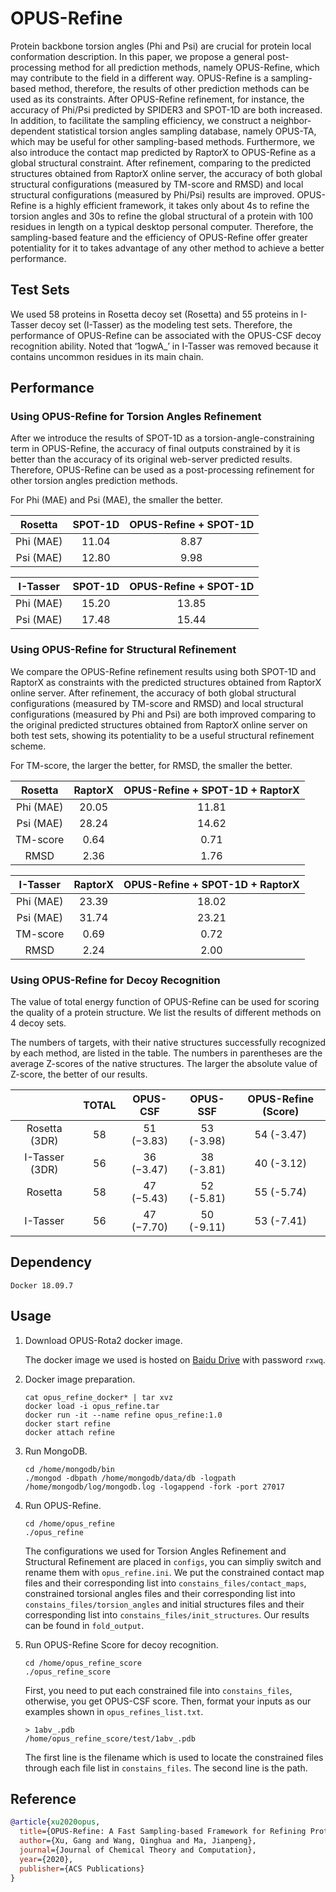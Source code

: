 # OPUS-Refine

Protein backbone torsion angles (Phi and Psi) are crucial for protein local conformation description. In this paper, we propose a general post-processing method for all prediction methods, namely OPUS-Refine, which may contribute to the field in a different way. OPUS-Refine is a sampling-based method, therefore, the results of other prediction methods can be used as its constraints. After OPUS-Refine refinement, for instance, the accuracy of Phi/Psi predicted by SPIDER3 and SPOT-1D are both increased. In addition, to facilitate the sampling efficiency, we construct a neighbor-dependent statistical torsion angles sampling database, namely OPUS-TA, which may be useful for other sampling-based methods. Furthermore, we also introduce the contact map predicted by RaptorX to OPUS-Refine as a global structural constraint. After refinement, comparing to the predicted structures obtained from RaptorX online server, the accuracy of both global structural configurations (measured by TM-score and RMSD) and local structural configurations (measured by Phi/Psi) results are improved. OPUS-Refine is a highly efficient framework, it takes only about 4s to refine the torsion angles and 30s to refine the global structural of a protein with 100 residues in length on a typical desktop personal computer. Therefore, the sampling-based feature and the efficiency of OPUS-Refine offer greater potentiality for it to takes advantage of any other method to achieve a better performance.

## Test Sets

We used 58 proteins in Rosetta decoy set (Rosetta) and 55 proteins in I-Tasser decoy set (I-Tasser) as the modeling test sets. Therefore, the performance of OPUS-Refine can be associated with the OPUS-CSF decoy recognition ability. Noted that ‘1ogwA_’ in I-Tasser was removed because it contains uncommon residues in its main chain.

## Performance

### Using OPUS-Refine for Torsion Angles Refinement

After we introduce the results of SPOT-1D as a torsion-angle-constraining term in OPUS-Refine, the accuracy of final outputs constrained by it is better than the accuracy of its original web-server predicted results. Therefore, OPUS-Refine can be used as a post-processing refinement for other torsion angles prediction methods.

For Phi (MAE) and Psi (MAE), the smaller the better.

|Rosetta|	SPOT-1D|	OPUS-Refine + SPOT-1D	|
|:----:|:----:|:----:|
|Phi (MAE)|11.04	|8.87|
|Psi (MAE)|	12.80|9.98|

|I-Tasser|	SPOT-1D|	OPUS-Refine + SPOT-1D	|
|:----:|:----:|:----:|
|Phi (MAE)|15.20	|13.85|
|Psi (MAE)|17.48|15.44|

### Using OPUS-Refine for Structural Refinement

We compare the OPUS-Refine refinement results using both SPOT-1D and RaptorX as constraints with the predicted structures obtained from RaptorX online server. After refinement, the accuracy of both global structural configurations (measured by TM-score and RMSD) and local structural configurations (measured by Phi and Psi) are both improved comparing to the original predicted structures obtained from RaptorX online server on both test sets, showing its potentiality to be a useful structural refinement scheme. 

For TM-score, the larger the better, for RMSD, the smaller the better.

|Rosetta|RaptorX|OPUS-Refine + SPOT-1D + RaptorX|
|:----:|:----:|:----:|
|Phi (MAE)|20.05|11.81|
|Psi (MAE)|28.24|14.62|
|TM-score|0.64|0.71|
|RMSD|2.36|1.76|

|I-Tasser|RaptorX|OPUS-Refine + SPOT-1D + RaptorX|
|:----:|:----:|:----:|
|Phi (MAE)|23.39|18.02|
|Psi (MAE)|31.74|23.21|
|TM-score|0.69|0.72|
|RMSD|2.24|2.00|

### Using OPUS-Refine for Decoy Recognition

The value of total energy function of OPUS-Refine can be used for scoring the quality of a protein structure. We list the results of different methods on 4 decoy sets. 

The numbers of targets, with their native structures successfully recognized by each method, are listed in the table. The numbers in parentheses are the average Z-scores of the native structures. The larger the absolute value of Z-score, the better of our results.

||TOTAL|OPUS-CSF|OPUS-SSF|OPUS-Refine (Score)|
|:----:|:----:|:----:|:----:|:----:|
|Rosetta (3DR)|58|	51 (−3.83)	|53 (-3.98)	|54 (-3.47)|
|I-Tasser (3DR)|56|	36 (−3.47)	|38 (-3.81)	|40 (-3.12)|
|Rosetta|	58|	47 (−5.43)|	52 (-5.81)	|55 (-5.74)|
|I-Tasser|	56|	47 (−7.70)|	50 (-9.11)	|53 (-7.41)|
## Dependency

```
Docker 18.09.7
```

## Usage

1. Download OPUS-Rota2 docker image.

   The docker image we used is hosted on [Baidu Drive](https://pan.baidu.com/s/1Jey4nMyt55zwIq4hY5CQxw) with password `rxwq`.

2. Docker image preparation.
   ```
   cat opus_refine_docker* | tar xvz
   docker load -i opus_refine.tar
   docker run -it --name refine opus_refine:1.0
   docker start refine 
   docker attach refine 
   ```
   
3. Run MongoDB. 
   ```
   cd /home/mongodb/bin
   ./mongod -dbpath /home/mongodb/data/db -logpath /home/mongodb/log/mongodb.log -logappend -fork -port 27017
   ```    
4. Run OPUS-Refine.

   ```
   cd /home/opus_refine
   ./opus_refine
   ```    
   The configurations we used for Torsion Angles Refinement and Structural Refinement are placed in `configs`, you can simpliy switch and rename them with `opus_refine.ini`. We put the constrained contact map files and their corresponding list into `constains_files/contact_maps`, constrained torsional angles files and their corresponding list into `constains_files/torsion_angles` and initial structures files and their corresponding list into `constains_files/init_structures`. Our results can be found in `fold_output`.
   
5. Run OPUS-Refine Score for decoy recognition.

   ```
   cd /home/opus_refine_score
   ./opus_refine_score
   ```    
   First, you need to put each constrained file into `constains_files`, otherwise, you get OPUS-CSF score. Then, format your inputs as our examples shown in `opus_refines_list.txt`. 
   
   ```
   > 1abv_.pdb
   /home/opus_refine_score/test/1abv_.pdb
   ```
      
   The first line is the filename which is used to locate the constrained files through each file list in `constains_files`. The second line is the path.

## Reference 
```bibtex
@article{xu2020opus,
  title={OPUS-Refine: A Fast Sampling-based Framework for Refining Protein Backbone Torsion Angles and Global Conformation},
  author={Xu, Gang and Wang, Qinghua and Ma, Jianpeng},
  journal={Journal of Chemical Theory and Computation},
  year={2020},
  publisher={ACS Publications}
}
```
